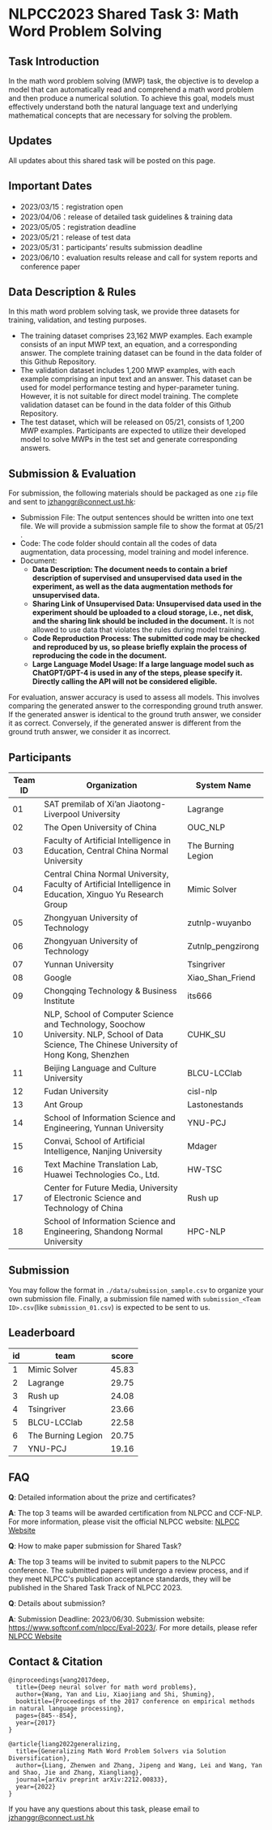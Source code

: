 # NLPCC2023 Shared Task 3: Math Word Problem Solving
## Task Introduction 

In the math word problem solving (MWP) task, the objective is to develop a model that can automatically read and comprehend a math word problem and then produce a numerical solution. To achieve this goal, models must effectively understand both the natural language text and underlying mathematical concepts that are necessary for solving the problem.

## Updates

All updates about this shared task will be posted on this page.

## Important Dates

- 2023/03/15：registration open
- 2023/04/06：release of detailed task guidelines & training data
- 2023/05/05：registration deadline
- 2023/05/21：release of test data
- 2023/05/31：participants’ results submission deadline
- 2023/06/10：evaluation results release and call for system reports and conference paper

## Data Description & Rules

In this math word problem solving task, we provide three datasets for training, validation, and testing purposes.

- The training dataset comprises 23,162 MWP examples. Each example consists of an input MWP text, an equation, and a corresponding answer. The complete training dataset can be found in the data folder of this Github Repository.
- The validation dataset includes 1,200 MWP examples, with each example comprising an input text and an answer. This dataset can be used for model performance testing and hyper-parameter tuning. However, it is not suitable for direct model training. The complete validation dataset can be found in the data folder of this Github Repository.
- The test dataset, which will be released on 05/21, consists of 1,200 MWP examples. Participants are expected to utilize their developed model to solve MWPs in the test set and generate corresponding answers.

## Submission & Evaluation

For submission, the following materials should be packaged as one `zip` file and sent to jzhanggr@connect.ust.hk:

- Submission File: The output sentences should be written into one text file. We will provide a submission sample file to show the format at 05/21 . 
- Code: The code folder should contain all the codes of data augmentation, data processing, model training and model inference. 
- Document: 
  - **Data Description: The document needs to contain a brief description of supervised and unsupervised data used in the experiment, as well as the data augmentation methods for unsupervised data.**
  - **Sharing Link of Unsupervised Data: Unsupervised data used in the experiment should be uploaded to a cloud storage, i.e., net disk, and the sharing link should be included in the document.** It is not allowed to use data that violates the rules during model training. 
  - **Code Reproduction Process: The submitted code may be checked and reproduced by us, so please briefly explain the process of reproducing the code in the document.** 
  - **Large Language Model Usage: If a large language model such as ChatGPT/GPT-4 is used in any of the steps, please specify it. Directly calling the API will not be considered eligible.**

For evaluation, answer accuracy is used to assess all models. This involves comparing the generated answer to the corresponding ground truth answer. If the generated answer is identical to the ground truth answer, we consider it as correct. Conversely, if the generated answer is different from the ground truth answer, we consider it as incorrect.

## Participants

| Team ID | Organization                                                 | System Name        |
| ------- | ------------------------------------------------------------ | ------------------ |
| 01       | SAT premilab of Xi’an Jiaotong-Liverpool University          | Lagrange           |
| 02       | The Open University of China                                 | OUC_NLP            |
| 03       | Faculty of Artificial Intelligence in Education, Central China Normal University | The Burning Legion |
| 04       | Central China Normal University, Faculty of Artificial Intelligence in Education, Xinguo Yu Research Group | Mimic Solver       |
| 05       | Zhongyuan University of Technology | zutnlp-wuyanbo       |
| 06       | Zhongyuan University of Technology | Zutnlp_pengzirong      |
| 07       | Yunnan University | Tsingriver      |
| 08       | Google | Xiao_Shan_Friend     |
| 09       | Chongqing Technology & Business Institute | its666     |
| 10       | NLP, School of Computer Science and Technology, Soochow University. NLP, School of Data Science, The Chinese University of Hong Kong, Shenzhen | CUHK_SU     |
| 11       | Beijing Language and Culture University | BLCU-LCClab     |
| 12       | Fudan University | cisl-nlp     |
| 13       | Ant Group | Lastonestands     |
| 14       | School of Information Science and Engineering, Yunnan University | YNU-PCJ     |
| 15       | Convai, School of Artificial Intelligence, Nanjing University | Mdager     |
| 16       | Text Machine Translation Lab, Huawei Technologies Co., Ltd. | HW-TSC     |
| 17       | Center for Future Media, University of Electronic Science and Technology of China | Rush up     |
| 18       | School of Information Science and Engineering, Shandong Normal University | HPC-NLP |

## Submission

You may follow the format in `./data/submission_sample.csv` to organize your own submission file. Finally, a submission file named with `submission_<Team ID>.csv`(like `submission_01.csv`) is expected to be sent to us. 

## Leaderboard

| id | team             | score |
|----|-----------------|-------|
| 1  | Mimic Solver    | 45.83 |
| 2  | Lagrange        | 29.75 |
| 3  | Rush up         | 24.08 |
| 4  | Tsingriver      | 23.66 |
| 5  | BLCU-LCClab     | 22.58 |
| 6  | The Burning Legion | 20.75 |
| 7  | YNU-PCJ         | 19.16 |

## FAQ
**Q**: Detailed information about the prize and certificates?

**A**: The top 3 teams will be awarded certification from NLPCC and CCF-NLP. For more information, please visit the official NLPCC website: [NLPCC Website](http://tcci.ccf.org.cn/conference/2023/cfpt.php#:~:text=The%20top%203%20participating%20teams%20of%20each%20task%20will%20be%20certificated%20by%20NLPCC%20and%20CCF%2DNLP.%20If%20a%20task%20has%20multiple%20sub%2Dtasks%20or%20tracks%2C%20only%20the%20top%201%20participating%20team%20of%20each%20sub%2Dtask/track%20will%20be%20certificated.)

**Q**: How to make paper submission for Shared Task?

**A**: The top 3 teams will be invited to submit papers to the NLPCC conference. The submitted papers will undergo a review process, and if they meet NLPCC's publication acceptance standards, they will be published in the Shared Task Track of NLPCC 2023.

**Q**: Details about submission?

**A**: Submission Deadline: 2023/06/30. Submission website: https://www.softconf.com/nlpcc/Eval-2023/. For more details, please refer [NLPCC Website](http://tcci.ccf.org.cn/conference/2023/cfpt.php)

## Contact & Citation

```
@inproceedings{wang2017deep,
  title={Deep neural solver for math word problems},
  author={Wang, Yan and Liu, Xiaojiang and Shi, Shuming},
  booktitle={Proceedings of the 2017 conference on empirical methods in natural language processing},
  pages={845--854},
  year={2017}
}

@article{liang2022generalizing,
  title={Generalizing Math Word Problem Solvers via Solution Diversification},
  author={Liang, Zhenwen and Zhang, Jipeng and Wang, Lei and Wang, Yan and Shao, Jie and Zhang, Xiangliang},
  journal={arXiv preprint arXiv:2212.00833},
  year={2022}
}
```

If you have any questions about this task, please email to jzhanggr@connect.ust.hk